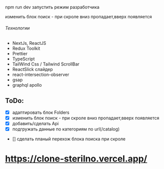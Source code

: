 npm run dev запустить режим разработчика

изменить блок поиск - при скроле вниз пропадает,вверх появляется

###### Технологии  
- NextJs, ReactJS  
- Redux Toolkit  
- Prettier  
- TypeScript  
- TailWind Css / Tailwind ScrollBar 
- ReactSlick слайдер 
- react-intersection-observer  
- gsap
- graphql apollo


## ToDo:  

- [x] адаптировать блок Folders  
- [x] изменить блок поиск - при скроле вниз пропадает,вверх появляется
- [x] добавить/сделать Api  
- [x] подгружать данные по категориям по url(/catalog)
- []  сделать планый перехож блока поиска при скроле



# https://clone-sterilno.vercel.app/